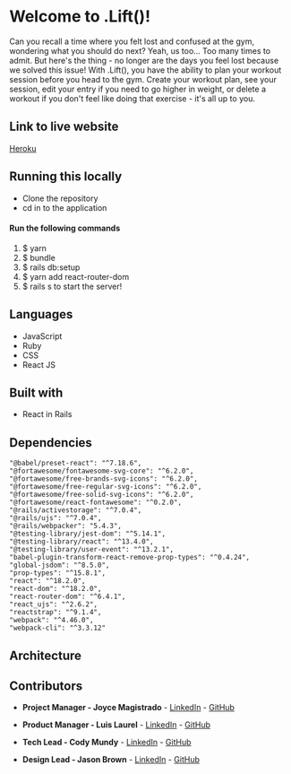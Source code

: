 # Welcome to .Lift()!

<p>Can you recall a time where you felt lost and confused at the gym, wondering what you should do next? Yeah, us too... Too many times to admit. But here's the thing - no longer are the days you feel lost because we solved this issue! With .Lift(), you have the ability to plan your workout session before you head to the gym. Create your workout plan, see your session, edit your entry if you need to go higher in weight, or delete a workout if you don't feel like doing that exercise - it's all up to you.</p>

## Link to live website
[Heroku](https://dotlift.herokuapp.com/)

## Running this locally

<ul>
<li>Clone the repository</li>
<li>cd in to the application</li>
</ul>

#### Run the following commands
<ol>
<li>$ yarn</li>
<li>$ bundle</li>
<li>$ rails db:setup</li>
<li>$ yarn add react-router-dom</li>
<li>$ rails s to start the server!
</ol>

## Languages
<ul>
<li>JavaScript</li>
<li>Ruby</li>
<li>CSS</li>
<li>React JS</li>
</ul>
 
## Built with
<ul>
<li>React in Rails</li>
</ul>

## Dependencies

    "@babel/preset-react": "^7.18.6",
    "@fortawesome/fontawesome-svg-core": "^6.2.0",
    "@fortawesome/free-brands-svg-icons": "^6.2.0",
    "@fortawesome/free-regular-svg-icons": "^6.2.0",
    "@fortawesome/free-solid-svg-icons": "^6.2.0",
    "@fortawesome/react-fontawesome": "^0.2.0",
    "@rails/activestorage": "^7.0.4",
    "@rails/ujs": "^7.0.4",
    "@rails/webpacker": "5.4.3",
    "@testing-library/jest-dom": "^5.14.1",
    "@testing-library/react": "^13.4.0",
    "@testing-library/user-event": "^13.2.1",
    "babel-plugin-transform-react-remove-prop-types": "^0.4.24",
    "global-jsdom": "^8.5.0",
    "prop-types": "^15.8.1",
    "react": "^18.2.0",
    "react-dom": "^18.2.0",
    "react-router-dom": "^6.4.1",
    "react_ujs": "^2.6.2",
    "reactstrap": "^9.1.4",
    "webpack": "^4.46.0",
    "webpack-cli": "^3.3.12"

## Architecture 





## Contributors

- **Project Manager - Joyce Magistrado** - [LinkedIn](https://www.linkedin.com/in/joyce-magistrado/) - [GitHub](https://github.com/jmagistrado)

- **Product Manager - Luis Laurel** - [LinkedIn](https://www.linkedin.com/in/luislaurel/) - [GitHub](https://github.com/luislaurel)

- **Tech Lead - Cody Mundy** - [LinkedIn](https://www.linkedin.com/in/cody-l-mundy/) - [GitHub](https://github.com/HeavyArms0511)

- **Design Lead - Jason Brown** - [LinkedIn]() - [GitHub](https://github.com/jayaries329)
 
